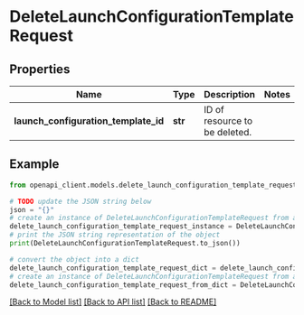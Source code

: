 # DeleteLaunchConfigurationTemplateRequest


## Properties

Name | Type | Description | Notes
------------ | ------------- | ------------- | -------------
**launch_configuration_template_id** | **str** | ID of resource to be deleted. | 

## Example

```python
from openapi_client.models.delete_launch_configuration_template_request import DeleteLaunchConfigurationTemplateRequest

# TODO update the JSON string below
json = "{}"
# create an instance of DeleteLaunchConfigurationTemplateRequest from a JSON string
delete_launch_configuration_template_request_instance = DeleteLaunchConfigurationTemplateRequest.from_json(json)
# print the JSON string representation of the object
print(DeleteLaunchConfigurationTemplateRequest.to_json())

# convert the object into a dict
delete_launch_configuration_template_request_dict = delete_launch_configuration_template_request_instance.to_dict()
# create an instance of DeleteLaunchConfigurationTemplateRequest from a dict
delete_launch_configuration_template_request_from_dict = DeleteLaunchConfigurationTemplateRequest.from_dict(delete_launch_configuration_template_request_dict)
```
[[Back to Model list]](../README.md#documentation-for-models) [[Back to API list]](../README.md#documentation-for-api-endpoints) [[Back to README]](../README.md)


